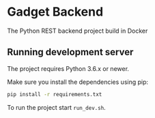 # Gadget Backend

The Python REST backend project build in Docker

## Running development server

The project requires Python 3.6.x or newer.

Make sure you install the dependencies using pip:

```bash
pip install -r requirements.txt
```

To run the project start `run_dev.sh`.